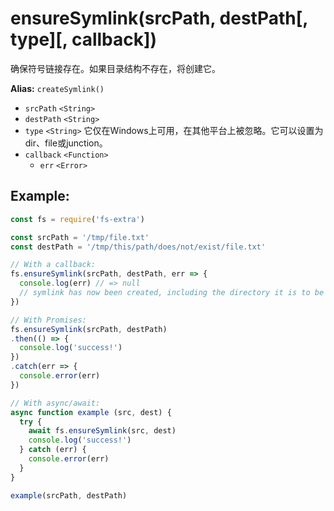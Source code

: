 # ensureSymlink(srcPath, destPath[, type][, callback])

确保符号链接存在。如果目录结构不存在，将创建它。

**Alias:** `createSymlink()`

- `srcPath` `<String>`
- `destPath` `<String>`
- `type` `<String>` 它仅在Windows上可用，在其他平台上被忽略。它可以设置为dir、file或junction。
- `callback` `<Function>` 
   - `err` `<Error>`

## Example:

```javascript
const fs = require('fs-extra')

const srcPath = '/tmp/file.txt'
const destPath = '/tmp/this/path/does/not/exist/file.txt'

// With a callback:
fs.ensureSymlink(srcPath, destPath, err => {
  console.log(err) // => null
  // symlink has now been created, including the directory it is to be placed in
})

// With Promises:
fs.ensureSymlink(srcPath, destPath)
.then(() => {
  console.log('success!')
})
.catch(err => {
  console.error(err)
})

// With async/await:
async function example (src, dest) {
  try {
    await fs.ensureSymlink(src, dest)
    console.log('success!')
  } catch (err) {
    console.error(err)
  }
}

example(srcPath, destPath)
```
